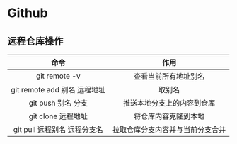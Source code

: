 # Github 

## 远程仓库操作





|             命令             |               作用               |
| :--------------------------: | :------------------------------: |
|        git remote -v         |       查看当前所有地址别名       |
| git remote add 别名 远程地址 |              取别名              |
|      git push 别名 分支      |    推送本地分支上的内容到仓库    |
|      git clone 远程地址      |       将仓库内容克隆到本地       |
| git pull 远程别名 远程分支名 | 拉取仓库分支内容并与当前分支合并 |

